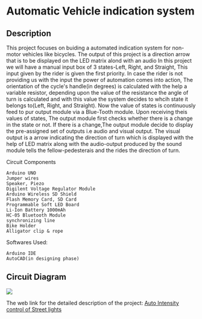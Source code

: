 # Automatic Vehicle indication system  

## Description

This project focuses on buiding a automated indication system for non-motor vehicles like bicycles.
The output of this project is a direction arrow that is to be displayed on the LED matrix alond with an audio
In this project we will have a manual input box of 3 states-Left, Right, and Straight, This input given by the rider is given the first priority.
In case the rider is not providing us with the input the power of automation comes into action,
The orientation of the cycle's handle(in degrees) is calculated with the help a variable resistor, depending upon the value of the resistance the angle of turn is calculated and with this value the system decides to whcih state it belongs to(Left, Right, and Straight).
Now the value of states is continuously feed to pur output module via a Blue-Tooth module.
Upon receiving theis values of states, The output module first checks whether there is a change in the state or not. If there is a change,The output module decide to display the  pre-assigned set of outputs i.e audio and visual output.
The visual output is a arrow indicating the direction of turn which is displayed with the help of LED matrix along with the audio-output produced by the sound module tells the fellow-pedesterais and the rides the direction of turn.


Circuit Components
      
    Arduino UNO
    Jumper wires 
    Speaker, Piezo	
    Digilent Voltage Regulator Module
    Arduino Wireless SD Shield
    Flash Memory Card, SD Card	
    Programmable Soft LED Board
    Li-Ion Battery 1000mAh	
    HC-05 Bluetooth Module	
    synchronizing line
    Bike Holder
    Alligator clip & rope
    
Softwares Used:
       
    Arduino IDE
    AutoCAD(in designing phase)

## Circuit Diagram
![](https://www.electronicshub.org/wp-content/uploads/2014/06/Auto-Intensity-Control-of-Street-Lights-Circuit-Diagram-768x367.jpg)

The web link for the detailed description of the project: [Auto Intensity control of Street lights ](https://www.electronicshub.org/auto-intensity-control-of-street-lights/)
